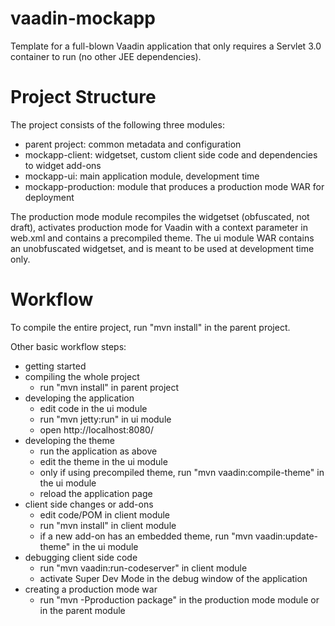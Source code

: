 vaadin-mockapp
==============

Template for a full-blown Vaadin application that only requires a Servlet 3.0 container to run (no other JEE dependencies).


Project Structure
=================

The project consists of the following three modules:

- parent project: common metadata and configuration
- mockapp-client: widgetset, custom client side code and dependencies to widget add-ons
- mockapp-ui: main application module, development time
- mockapp-production: module that produces a production mode WAR for deployment

The production mode module recompiles the widgetset (obfuscated, not draft), activates production mode for Vaadin with a context parameter in web.xml and contains a precompiled theme. The ui module WAR contains an unobfuscated widgetset, and is meant to be used at development time only.

Workflow
========

To compile the entire project, run "mvn install" in the parent project.

Other basic workflow steps:

- getting started
- compiling the whole project
  - run "mvn install" in parent project
- developing the application
  - edit code in the ui module
  - run "mvn jetty:run" in ui module
  - open http://localhost:8080/
- developing the theme
  - run the application as above
  - edit the theme in the ui module
  - only if using precompiled theme, run "mvn vaadin:compile-theme" in the ui module
  - reload the application page
- client side changes or add-ons
  - edit code/POM in client module
  - run "mvn install" in client module
  - if a new add-on has an embedded theme, run "mvn vaadin:update-theme" in the ui module
- debugging client side code
  - run "mvn vaadin:run-codeserver" in client module
  - activate Super Dev Mode in the debug window of the application
- creating a production mode war
  - run "mvn -Pproduction package" in the production mode module or in the parent module

